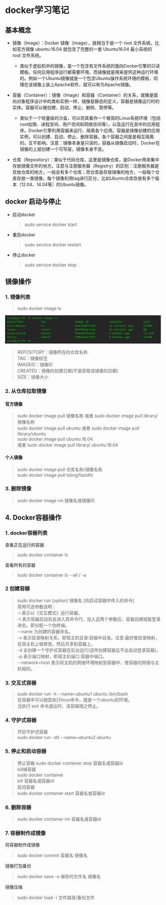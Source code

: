 # docker学习笔记

## 基本概念

- 镜像（Image）：Docker 镜像（Image），就相当于是一个 root 文件系统。比如官方镜像 ubuntu:16.04 就包含了完整的一套 Ubuntu16.04 最小系统的 root 文件系统。
  - 类似于虚拟机中的镜像，是一个包含有文件系统的面向Docker引擎的只读模板。任何应用程序运行都需要环境，而镜像就是用来提供这种运行环境的。例如一个Ubuntu镜像就是一个包含Ubuntu操作系统环境的模板，同理在该镜像上装上Apache软件，就可以称为Apache镜像。  

- 容器（Container）：镜像（Image）和容器（Container）的关系，就像是面向对象程序设计中的类和实例一样，镜像是静态的定义，容器是镜像运行时的实体。容器可以被创建、启动、停止、删除、暂停等。
  - 类似于一个轻量级的沙盒，可以将其看作一个极简的Linux系统环境（包括root权限、进程空间、用户空间和网络空间等），以及运行在其中的应用程序。Docker引擎利用容器来运行、隔离各个应用。容器是镜像创建的应用实例，可以创建、启动、停止、删除容器，各个容器之间是是相互隔离的，互不影响。注意：镜像本身是只读的，容器从镜像启动时，Docker在镜像的上层创建一个可写层，镜像本身不变。
  
- 仓库（Repository）：类似于代码仓库，这里是镜像仓库，是Docker用来集中存放镜像文件的地方。注意与注册服务器（Registry）的区别：注册服务器是存放仓库的地方，一般会有多个仓库；而仓库是存放镜像的地方，一般每个仓库存放一类镜像，每个镜像利用tag进行区分，比如Ubuntu仓库存放有多个版本（12.04、14.04等）的Ubuntu镜像。

## docker 启动与停止

- 启动docker
  > sudo service docker start

- 重启docker
  > sudo service docker restart

- 停止docker
  > sudo service docker stop

## 镜像操作

### 1. 镜像列表

 >sudo docker image ls  

![镜像列表](./1.jpg)

> REPOSITORY：镜像所在的仓库名称  
> TAG：镜像标签  
> IMAGEID：镜像ID  
> CREATED：镜像的创建日期(不是获取该镜像的日期)  
> SIZE：镜像大小

### 2. 从仓库拉取镜像

#### 官方镜像

> sudo docker image pull 镜像名称 或者 sudo docker image pull library/镜像名称  
> sudo docker image pull ubuntu 或者 sudo docker image pull library/ubuntu  
> sudo docker image pull ubuntu:16.04  
>或者 sudo docker image pull library/  ubuntu:16.04

#### 个人镜像

> sudo docker image pull 仓库名称/镜像名称  
> sudo docker image pull tuling/fastdfs

### 3. 删除镜像

>sudo docker image rm 镜像名或镜像ID

## 4. Docker容器操作

### 1. docker容器列表

 查看正在运行的容器
> sudo docker container ls  

查看所有的容器
> sudo docker container ls --all / -a

### 2 创建容器

> sudo docker run [option] 镜像名 [向启动容器中传入的命令]  
>常用可选参数说明：  
> -i 表示以《交互模式》运行容器。  
> -t 表示容器启动后会进入其命令行。加入这两个参数后，容器创建就能登录进去。即分配一个伪终端。  
> --name 为创建的容器命名。  
> -v 表示目录映射关系，即宿主机目录:容器中目录。注意:最好做目录映射，在宿主机上做修改，然后共享到容器上。  
> -d 会创建一个守护式容器在后台运行(这样创建容器后不会自动登录容器)。  
> -p 表示端口映射，即宿主机端口:容器中端口。  
> --network=host 表示将主机的网络环境映射到容器中，使容器的网络与主机相同。  

### 3. 交互式容器

>sudo docker run -it --name=ubuntu1 ubuntu /bin/bash  
>在容器中可以随意执行linux命令，就是一个ubuntu的环境。  
>当执行 exit 命令退出时，该容器随之停止。

### 4. 守护式容器

> 开启守护式容器  
> sudo docker run -dit --name=ubuntu2 ubuntu

### 5. 停止和启动容器

>停止容器
>sudo docker container stop 容器名或容器id  
> kill掉容器  
> sudo docker container  
> kill 容器名或容器id  
> 启动容器  
> sudo docker container start 容器名或容器id

### 6. 删除容器

>sudo docker container rm 容器名或容器id

### 7. 容器制作成镜像

将容器制作成镜像
>sudo docker commit 容器名 镜像名  

镜像打包备份
>sudo docker save -o 保存的文件名 镜像名

镜像压缩
>sudo docker load -i 文件路径/备份文件
